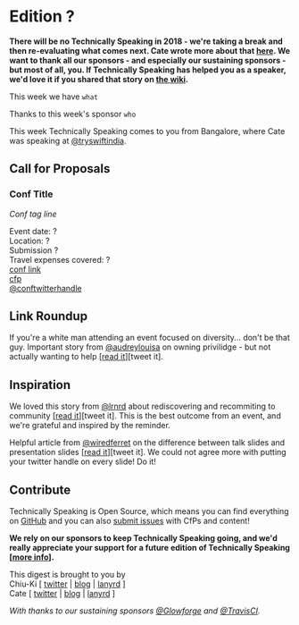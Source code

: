 # Edition ?

**There will be no Technically Speaking in 2018 - we're taking a break and then re-evaluating what comes next. Cate wrote more about that [here](https://cate.blog/2017/11/02/no-technically-speaking-in-2018/). We want to thank all our sponsors - and especially our sustaining sponsors - but most of all, you. If Technically Speaking has helped you as a speaker, we'd love it if you shared that story on [the wiki](https://github.com/catehstn/technically-speaking/wiki).**

This week we have `what`

Thanks to this week's sponsor `who`

This week Technically Speaking comes to you from Bangalore, where Cate was speaking at [@tryswiftindia](http://twitter.com/tryswiftindia).


## Call for Proposals

### Conf Title  
*Conf tag line*

Event date: ?  
Location: ?  
Submission ?  
Travel expenses covered: ?  
[conf link](?)  
[cfp](?)  
[@conftwitterhandle](?)


## Link Roundup

If you're a white man attending an event focused on diversity... don't be that guy. Important story from [@audreylouisa](http://twitter.com/audreylouisa) on owning privilidge - but not actually wanting to help [[read it](https://blog.usejournal.com/why-i-walked-away-from-a-tech-diversity-event-crying-over-a-white-man-e98c41dbccae)][tweet it].

## Inspiration

We loved this story from [@lrnrd](http://twitter.com/lrnrd) about rediscovering and recommiting to community [[read it](http://wunder.schoenaberselten.com/2017/11/17/on-community/)][tweet it]. This is the best outcome from an event, and we're grateful and inspired by the reminder.   

Helpful article from [@wiredferret](http://twitter.com/wiredferret) on the difference between talk slides and presentation slides [[read it](https://medium.com/@wiredferret/talk-slides-are-not-a-presentation-deck-3d560a6e7426)][tweet it]. We could not agree more with putting your twitter handle on every slide! Do it! 

## Contribute

Technically Speaking is Open Source, which means you can find everything on [GitHub](https://github.com/catehstn/technically-speaking/) and you can also [submit issues](https://github.com/catehstn/technically-speaking/issues/new) with CfPs and content!

**We rely on our sponsors to keep Technically Speaking going, and we'd really appreciate your support for a future edition of Technically Speaking [[more info](http://www.techspeak.email/sponsorship/)].**  


This digest is brought to you by  
Chiu-Ki [ [twitter](https://twitter.com/chiuki) | [blog](http://blog.sqisland.com/) | [lanyrd](http://lanyrd.com/profile/chiuki/) ]  
Cate [ [twitter](https://twitter.com/catehstn) | [blog](http://www.cate.blog/) | [lanyrd](http://lanyrd.com/profile/catehstn/) ]

*With thanks to our sustaining sponsors [@Glowforge](http://twitter.com/glowforge) and [@TravisCI](http://twitter.com/travisci).*